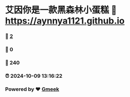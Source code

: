 # 艾因你是一款黑森林小蛋糕 :link: https://aynnya1121.github.io 
### :page_facing_up: [2](https://aynnya1121.github.io/tag.html) 
### :speech_balloon: 0 
### :hibiscus: 240 
### :alarm_clock: 2024-10-09 13:16:22 
### Powered by :heart: [Gmeek](https://github.com/Meekdai/Gmeek)
